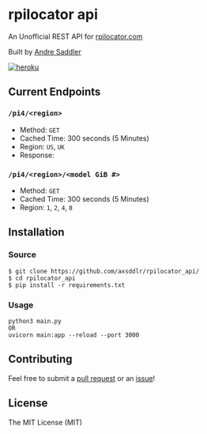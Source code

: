 # rpilocator api

An Unofficial REST API for [rpilocator.com](https://rpilocator.com/)

Built by [Andre Saddler](https://github.com/axsddlr/)

[![heroku](https://www.herokucdn.com/deploy/button.png)](https://heroku.com/deploy)

## Current Endpoints

### `/pi4/<region>`

- Method: `GET`
- Cached Time: 300 seconds (5 Minutes)
- Region: `US`, `UK`
- Response:


### `/pi4/<region>/<model GiB #>`


- Method: `GET`
- Cached Time: 300 seconds (5 Minutes)
- Region: `1`, `2`, `4`, `8`


## Installation

### Source

```
$ git clone https://github.com/axsddlr/rpilocator_api/
$ cd rpilocator_api
$ pip install -r requirements.txt
```

### Usage

```
python3 main.py
OR 
uvicorn main:app --reload --port 3000
```

## Contributing

Feel free to submit a [pull request](https://github.com/rehkloos/vlrggapi/pull/new/master) or an [issue](https://github.com/rehkloos/vlrggapi/issues/new)!

## License

The MIT License (MIT)